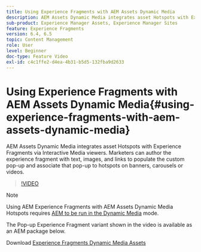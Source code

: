 ```yaml
---
title: Using Experience Fragments with AEM Assets Dynamic Media
description: AEM Assets Dynamic Media integrates asset Hotspots with Experience Fragments via Interactive Media viewers. Marketers can author the experience fragment with text, images, and links to populate the custom pop-up and associate that pop-up to hotspots on banners, carousels or videos.
sub-product: Experience Manager Assets, Experience Manager Sites
feature: Experience Fragments
version: 6.4, 6.5
topic: Content Management
role: User
level: Beginner
doc-type: Feature Video
exl-id: c4c1ffe2-d4ea-4b31-b5d5-132fba9d2633
---
```

# Using Experience Fragments with AEM Assets Dynamic Media{#using-experience-fragments-with-aem-assets-dynamic-media}

AEM Assets Dynamic Media integrates asset Hotspots with Experience Fragments via Interactive Media viewers. Marketers can author the experience fragment with text, images, and links to populate the custom pop-up and associate that pop-up to hotspots on banners, carousels or videos.

>[!VIDEO](https://video.tv.adobe.com/v/22115?quality=12&learn=on)

>[!NOTE]
>
>Using AEM Experience Fragments with AEM Assets Dynamic Media Hotspots requires [AEM to be run in the Dynamic Media](https://experienceleague.adobe.com/docs/) mode.

The Pop-up Experience Fragment variant shown in the video is available as an AEM package below.

Download [Experience Fragments Dynamic Media Assets](assets/experience-fragmentsdynamic-mediaassets-100.zip)
